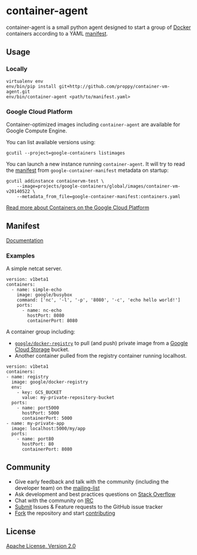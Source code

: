 container-agent
===============

container-agent is a small python agent designed to start a group of [Docker](https://docker.io) containers according to a YAML [manifest](#manifest).

## Usage

### Locally

```
virtualenv env
env/bin/pip install git+http://github.com/proppy/container-vm-agent.git
env/bin/container-agent <path/to/manifest.yaml>
```

### Google Cloud Platform

Container-optimized images including `container-agent` are available for Google Compute Engine.

You can list available versions using:
```
gcutil --project=google-containers listimages
```

You can launch a new instance running `container-agent`. It will try to read the [manifest](#manifest) from `google-container-manifest` metadata on startup:
```
gcutil addinstance containervm-test \
    --image=projects/google-containers/global/images/container-vm-v20140522 \
    --metadata_from_file=google-container-manifest:containers.yaml
```

[Read more about Containers on the Google Cloud Platform](https://developers.google.com/compute/docs/containers)

## Manifest

[Documentation](https://developers.google.com/compute/docs/containers#manifest_format)

### Examples

A simple netcat server.
```
version: v1beta1
containers:
  - name: simple-echo
    image: google/busybox
    command: ['nc', '-l', '-p', '8080', '-c', 'echo hello world!']
    ports:
      - name: nc-echo
        hostPort: 8080
        containerPort: 8080
```

A container group including:
- [`google/docker-registry`](https://index.docker.io/u/google/docker-registry) to pull (and push) private image from a [Google Cloud Storage](https://developers.google.com/storage/) bucket.
- Another container pulled from the registry container running localhost.
```
version: v1beta1
containers:
- name: registry
  image: google/docker-registry
  env:
    - key: GCS_BUCKET
      value: my-private-repository-bucket
  ports:
    - name: port5000
      hostPort: 5000
      containerPort: 5000
- name: my-private-app
  image: localhost:5000/my/app
  ports:
    - name: port80
      hostPort: 80
      containerPort: 8080
```

## Community

- Give early feedback and talk with the community (including the developer team) on the [mailing-list](https://groups.google.com/d/google-containers)
- Ask development and best practices questions on [Stack Overflow](http://stackoverflow.com/questions/tagged/google-compute-engine+docker)
- Chat with the community on [IRC](irc://irc.freenode.net/#google-containers)
- [Submit](https://github.com/GoogleCloudPlatform/container-agent/issues) Issues & Feature requests to the GitHub issue tracker
- [Fork](https://github.com/GoogleCloudPlatform/container-agent/fork) the repository and start [contributing](CONTRIB.md)

## License

[Apache License, Version 2.0](tree/master/COPYING.md)
